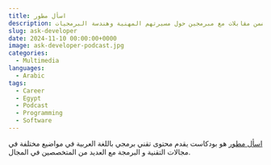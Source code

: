 ```yaml
---
title: اسأل مطور
description: بودكاست يتضمن مقابلات مع مبرمجين حول مسيرتهم المهنية وهندسة البرمجيات
slug: ask-developer
date: 2024-11-10 00:00:00+0000
image: ask-developer-podcast.jpg
categories:
  - Multimedia
languages:
  - Arabic
tags:
  - Career
  - Egypt
  - Podcast
  - Programming
  - Software
---
```


[اسأل مطور](https://www.youtube.com/playlist?list=PLJYBTsbldfv98tQGoFchRd-IwsjLM3efz) هو بودكاست يقدم محتوى تقني برمجي باللغة العربية في مواضيع مختلفة في مجالات التقنية و البرمجة مع العديد من المتخصصين في المجال.
